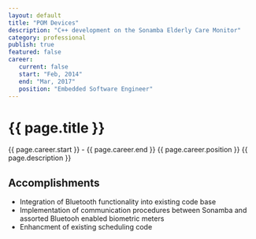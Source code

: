 ```yaml
---
layout: default
title: "POM Devices"
description: "C++ development on the Sonamba Elderly Care Monitor"  
category: professional
publish: true
featured: false
career:
   current: false
   start: "Feb, 2014"
   end: "Mar, 2017"
   position: "Embedded Software Engineer"
---
```


# {{ page.title }}
{{ page.career.start }} - {{ page.career.end }}  {{ page.career.position }}
{{ page.description }}
## Accomplishments
* Integration of Bluetooth functionality into existing code base
* Implementation of communication procedures between Sonamba and assorted Bluetooh enabled biometric meters
* Enhancment of existing scheduling code